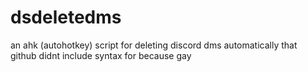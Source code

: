 # dsdeletedms
an ahk (autohotkey) script for deleting discord dms automatically that github didnt include syntax for because gay
